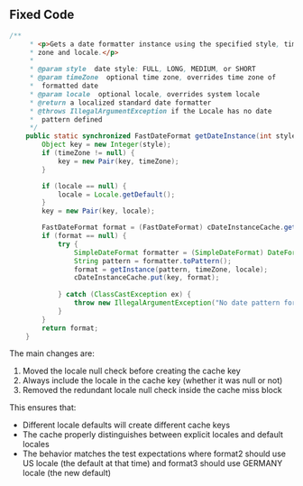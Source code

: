 ## Fixed Code
```java
/**
     * <p>Gets a date formatter instance using the specified style, time
     * zone and locale.</p>
     * 
     * @param style  date style: FULL, LONG, MEDIUM, or SHORT
     * @param timeZone  optional time zone, overrides time zone of
     *  formatted date
     * @param locale  optional locale, overrides system locale
     * @return a localized standard date formatter
     * @throws IllegalArgumentException if the Locale has no date
     *  pattern defined
     */
    public static synchronized FastDateFormat getDateInstance(int style, TimeZone timeZone, Locale locale) {
        Object key = new Integer(style);
        if (timeZone != null) {
            key = new Pair(key, timeZone);
        }

        if (locale == null) {
            locale = Locale.getDefault();
        }
        key = new Pair(key, locale);

        FastDateFormat format = (FastDateFormat) cDateInstanceCache.get(key);
        if (format == null) {
            try {
                SimpleDateFormat formatter = (SimpleDateFormat) DateFormat.getDateInstance(style, locale);
                String pattern = formatter.toPattern();
                format = getInstance(pattern, timeZone, locale);
                cDateInstanceCache.put(key, format);
                
            } catch (ClassCastException ex) {
                throw new IllegalArgumentException("No date pattern for locale: " + locale);
            }
        }
        return format;
    }
```

The main changes are:
1. Moved the locale null check before creating the cache key
2. Always include the locale in the cache key (whether it was null or not)
3. Removed the redundant locale null check inside the cache miss block

This ensures that:
- Different locale defaults will create different cache keys
- The cache properly distinguishes between explicit locales and default locales
- The behavior matches the test expectations where format2 should use US locale (the default at that time) and format3 should use GERMANY locale (the new default)